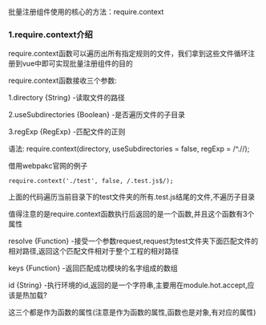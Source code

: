 批量注册组件使用的核心的方法：require.context
### 1.require.context介绍
require.context函数可以遍历出所有指定规则的文件，我们拿到这些文件循环注册到vue中即可实现批量注册组件的目的

require.context函数接收三个参数:

1.directory {String} -读取文件的路径

2.useSubdirectories {Boolean} -是否遍历文件的子目录

3.regExp {RegExp} -匹配文件的正则

语法: require.context(directory, useSubdirectories = false, regExp = /^.//);

借用webpakc官网的例子
```
require.context('./test', false, /.test.js$/);
```
上面的代码遍历当前目录下的test文件夹的所有.test.js结尾的文件,不遍历子目录

值得注意的是require.context函数执行后返回的是一个函数,并且这个函数有3个属性

resolve {Function} -接受一个参数request,request为test文件夹下面匹配文件的相对路径,返回这个匹配文件相对于整个工程的相对路径

keys {Function} -返回匹配成功模块的名字组成的数组

id {String} -执行环境的id,返回的是一个字符串,主要用在module.hot.accept,应该是热加载?

这三个都是作为函数的属性(注意是作为函数的属性,函数也是对象,有对应的属性)
